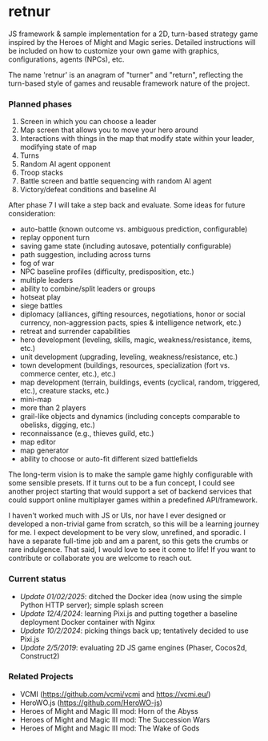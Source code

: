 # retnur
JS framework & sample implementation for a 2D, turn-based strategy game inspired by the Heroes of Might and Magic series. Detailed instructions will be included on how to customize your own game with graphics, configurations, agents (NPCs), etc.

The name 'retnur' is an anagram of "turner" and "return", reflecting the turn-based style of games and reusable framework nature of the project.

### Planned phases
1. Screen in which you can choose a leader
2. Map screen that allows you to move your hero around
3. Interactions with things in the map that modify state within your leader, modifying state of map
4. Turns
5. Random AI agent opponent
6. Troop stacks
7. Battle screen and battle sequencing with random AI agent
9. Victory/defeat conditions and baseline AI

After phase 7 I will take a step back and evaluate. Some ideas for future consideration:

* auto-battle (known outcome vs. ambiguous prediction, configurable)
* replay opponent turn
* saving game state (including autosave, potentially configurable)
* path suggestion, including across turns
* fog of war
* NPC baseline profiles (difficulty, predisposition, etc.)
* multiple leaders
* ability to combine/split leaders or groups
* hotseat play
* siege battles
* diplomacy (alliances, gifting resources, negotiations, honor or social currency, non-aggression pacts, spies & intelligence network, etc.)
* retreat and surrender capabilities
* hero development (leveling, skills, magic, weakness/resistance, items, etc.)
* unit development (upgrading, leveling, weakness/resistance, etc.)
* town development (buildings, resources, specialization (fort vs. commerce center, etc.), etc.)
* map development (terrain, buildings, events (cyclical, random, triggered, etc.), creature stacks, etc.)
* mini-map
* more than 2 players
* grail-like objects and dynamics (including concepts comparable to obelisks, digging, etc.)
* reconnaissance (e.g., thieves guild, etc.)
* map editor
* map generator
* ability to choose or auto-fit different sized battlefields

The long-term vision is to make the sample game highly configurable with some sensible presets. If it turns out to be a fun concept, I could see another project starting that would support a set of backend services that could support online multiplayer games within a predefined API/framework.

I haven't worked much with JS or UIs, nor have I ever designed or developed a non-trivial game from scratch, so this will be a learning journey for me. I expect development to be very slow, unrefined, and sporadic. I have a separate full-time job and am a parent, so this gets the crumbs or rare indulgence. That said, I would love to see it come to life! If you want to contribute or collaborate you are welcome to reach out.

### Current status
* _Update 01/02/2025_: ditched the Docker idea (now using the simple Python HTTP server); simple splash screen
* _Update 12/4/2024_: learning Pixi.js and putting together a baseline deployment Docker container with Nginx
* _Update 10/2/2024_: picking things back up; tentatively decided to use Pixi.js
* _Update 2/5/2019_: evaluating 2D JS game engines (Phaser, Cocos2d, Construct2)

### Related Projects
* VCMI (https://github.com/vcmi/vcmi and https://vcmi.eu/)
* HeroWO.js (https://github.com/HeroWO-js)
* Heroes of Might and Magic III mod: Horn of the Abyss
* Heroes of Might and Magic III mod: The Succession Wars
* Heroes of Might and Magic III mod: The Wake of Gods

